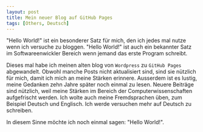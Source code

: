 ```yaml
---
layout: post
title: Mein neuer Blog auf GitHub Pages
tags: [Others, Deutsch]
---
```


"Hello World!" ist ein besonderer Satz für mich, den ich jedes mal nutze wenn ich versuche zu bloggen. "Hello World!" ist auch ein bekannter Satz im Softwareenwickler Bereich wenn jemand das erste Program schreibt.

Dieses mal habe ich meinen alten blog von `Wordpress` zu `GitHub Pages` abgewandelt. Obwohl manche Posts nicht aktualisiert sind, sind sie nützlich für mich, damit ich mich an meine Stärken erinnere. Ausserdem ist es lustig, meine Gedanken zehn Jahre später noch einmal zu lesen. Neuere Beiträge sind nützlich, weil meine Stärken im Bereich der Computerwissenschaften aufgefrischt werden. Ich wolte auch meine Fremdsprachen üben, zum Beispiel Deutsch und Englisch. Ich werde versuchen mehr auf Deutsch zu schreiben.

In diesem Sinne möchte ich noch einmal sagen: "Hello World!".


